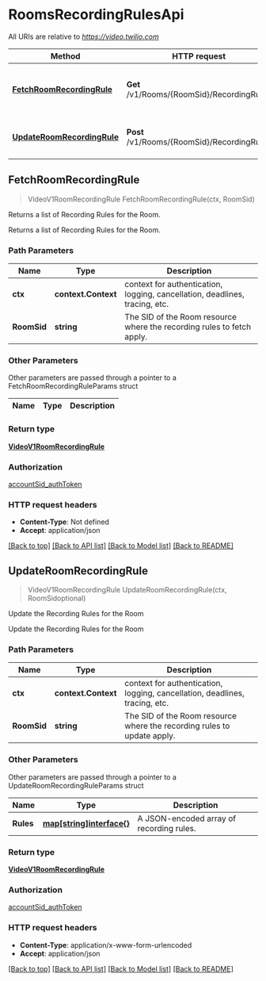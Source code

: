 # RoomsRecordingRulesApi

All URIs are relative to *https://video.twilio.com*

Method | HTTP request | Description
------------- | ------------- | -------------
[**FetchRoomRecordingRule**](RoomsRecordingRulesApi.md#FetchRoomRecordingRule) | **Get** /v1/Rooms/{RoomSid}/RecordingRules | Returns a list of Recording Rules for the Room.
[**UpdateRoomRecordingRule**](RoomsRecordingRulesApi.md#UpdateRoomRecordingRule) | **Post** /v1/Rooms/{RoomSid}/RecordingRules | Update the Recording Rules for the Room



## FetchRoomRecordingRule

> VideoV1RoomRecordingRule FetchRoomRecordingRule(ctx, RoomSid)

Returns a list of Recording Rules for the Room.

Returns a list of Recording Rules for the Room.

### Path Parameters


Name | Type | Description
------------- | ------------- | -------------
**ctx** | **context.Context** | context for authentication, logging, cancellation, deadlines, tracing, etc.
**RoomSid** | **string** | The SID of the Room resource where the recording rules to fetch apply.

### Other Parameters

Other parameters are passed through a pointer to a FetchRoomRecordingRuleParams struct


Name | Type | Description
------------- | ------------- | -------------

### Return type

[**VideoV1RoomRecordingRule**](VideoV1RoomRecordingRule.md)

### Authorization

[accountSid_authToken](../README.md#accountSid_authToken)

### HTTP request headers

- **Content-Type**: Not defined
- **Accept**: application/json

[[Back to top]](#) [[Back to API list]](../README.md#documentation-for-api-endpoints)
[[Back to Model list]](../README.md#documentation-for-models)
[[Back to README]](../README.md)


## UpdateRoomRecordingRule

> VideoV1RoomRecordingRule UpdateRoomRecordingRule(ctx, RoomSidoptional)

Update the Recording Rules for the Room

Update the Recording Rules for the Room

### Path Parameters


Name | Type | Description
------------- | ------------- | -------------
**ctx** | **context.Context** | context for authentication, logging, cancellation, deadlines, tracing, etc.
**RoomSid** | **string** | The SID of the Room resource where the recording rules to update apply.

### Other Parameters

Other parameters are passed through a pointer to a UpdateRoomRecordingRuleParams struct


Name | Type | Description
------------- | ------------- | -------------
**Rules** | [**map[string]interface{}**](map[string]interface{}.md) | A JSON-encoded array of recording rules.

### Return type

[**VideoV1RoomRecordingRule**](VideoV1RoomRecordingRule.md)

### Authorization

[accountSid_authToken](../README.md#accountSid_authToken)

### HTTP request headers

- **Content-Type**: application/x-www-form-urlencoded
- **Accept**: application/json

[[Back to top]](#) [[Back to API list]](../README.md#documentation-for-api-endpoints)
[[Back to Model list]](../README.md#documentation-for-models)
[[Back to README]](../README.md)

